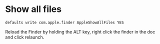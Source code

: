 # Show all files #

    defaults write com.apple.finder AppleShowAllFiles YES

Reload the Finder by holding the ALT key, right click the finder in
the doc and click relaunch.

